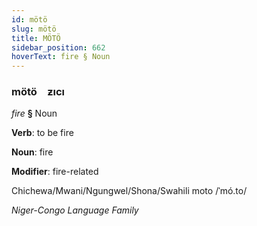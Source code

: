 ```yaml
---
id: mötö
slug: mötö
title: MÖTÖ
sidebar_position: 662
hoverText: fire § Noun
---
```


### mötö&emsp;<span kind="abugida">ƶıcı</span>

*fire* **§** Noun

**Verb**: to be fire

**Noun**: fire

**Modifier**: fire-related

Chichewa/Mwani/Ngungwel/Shona/Swahili moto /ˈmó.to/

*Niger-Congo Language Family*